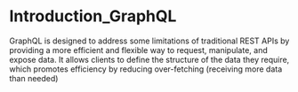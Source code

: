 # Introduction_GraphQL
GraphQL is designed to address some limitations of traditional REST APIs by providing a more efficient and flexible way to request, manipulate, and expose data. It allows clients to define the structure of the data they require, which promotes efficiency by reducing over-fetching (receiving more data than needed) 
